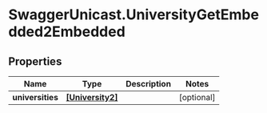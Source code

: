 # SwaggerUnicast.UniversityGetEmbedded2Embedded

## Properties

Name | Type | Description | Notes
------------ | ------------- | ------------- | -------------
**universities** | [**[University2]**](University2.md) |  | [optional] 


